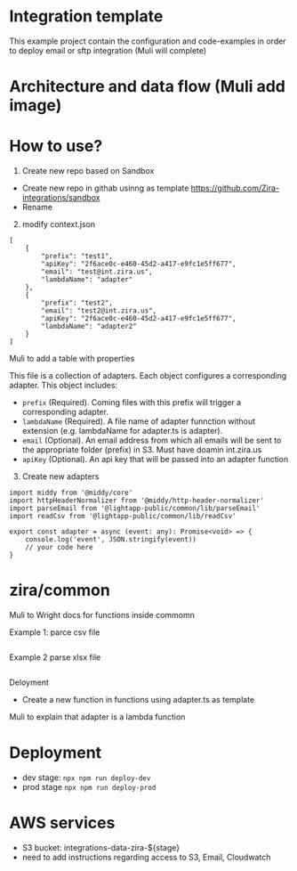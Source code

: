 # Integration template
This example project contain the configuration and code-examples in order to deploy email or sftp integration (Muli will complete)

# Architecture and data flow (Muli add image)

# How to use?

1.  Create new repo based on Sandbox
* Create new repo in githab usinng as template https://github.com/Zira-integrations/sandbox
* Rename 

2. modify context.json 

```
[
    {
        "prefix": "test1",
        "apiKey": "2f6ace0c-e460-45d2-a417-e9fc1e5ff677",
        "email": "test@int.zira.us",
        "lambdaName": "adapter"
    },
    {
        "prefix": "test2",
        "email": "test2@int.zira.us",
        "apiKey": "2f6ace0c-e460-45d2-a417-e9fc1e5ff677",
        "lambdaName": "adapter2"
    }
]
```

Muli to add a table with properties

This file is a collection of adapters. Each object configures a corresponding adapter. This object includes: 
* `prefix` (Required). Coming files with this prefix will trigger a corresponding adapter.
* `lambdaName` (Required). A file name of adapter funnction without extension (e.g. lambdaName for adapter.ts is adapter).
* `email` (Optional). An email address from which all emails will be sent to the appropriate folder (prefix) in S3. Must have doamin int.zira.us
* `apiKey` (Optional). An api key that will be passed into an adapter function


3. Create new adapters

```
import middy from '@middy/core'
import httpHeaderNormalizer from '@middy/http-header-normalizer'
import parseEmail from '@lightapp-public/common/lib/parseEmail'
import readCsv from '@lightapp-public/common/lib/readCsv'

export const adapter = async (event: any): Promise<void> => {
    console.log('event', JSON.stringify(event))
    // your code here   
}

```

# zira/common

Muli to Wright docs for functions inside commomn


Example 1: parce csv file
```

```

Example 2 parse xlsx file

```

```


Deloyment
* Create a new function in functions using adapter.ts as template

Muli to explain that adapter is a lambda function



# Deployment 
* dev stage: `npx npm run deploy-dev`
* prod stage `npx npm run deploy-prod`

# AWS services
* S3 bucket: integrations-data-zira-${stage}
* need to add instructions regarding access to S3, Email, Cloudwatch

#
